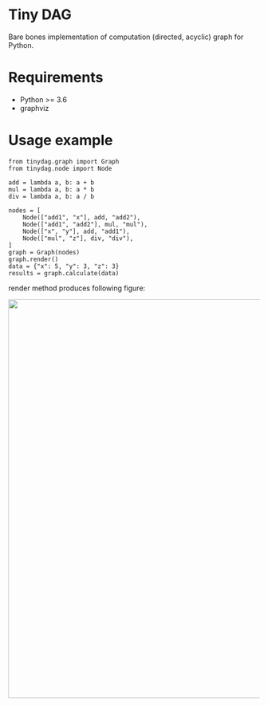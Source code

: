# Tiny DAG

Bare bones implementation of computation (directed, acyclic) graph for Python.

# Requirements

- Python >= 3.6
- graphviz

# Usage example

```
from tinydag.graph import Graph
from tinydag.node import Node

add = lambda a, b: a + b
mul = lambda a, b: a * b
div = lambda a, b: a / b

nodes = [
    Node(["add1", "x"], add, "add2"),
    Node(["add1", "add2"], mul, "mul"),
    Node(["x", "y"], add, "add1"),
    Node(["mul", "z"], div, "div"),
]
graph = Graph(nodes)
graph.render()
data = {"x": 5, "y": 3, "z": 3}
results = graph.calculate(data)
```

render method produces following figure:
<p align="center">
<img src="sample_graph.jpg" width="800px" />
</p>
